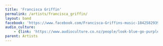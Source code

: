 ```yaml
---
title: 'Francisca Griffin'
permalink: /artists/francisca_griffin/
layout: band
facebook: 'https://www.facebook.com/Francisca-Griffins-music-1842582939292393/'
audio_culture:
    - {link: 'https://www.audioculture.co.nz/people/look-blue-go-purple'}
parent: Artists
---
```

